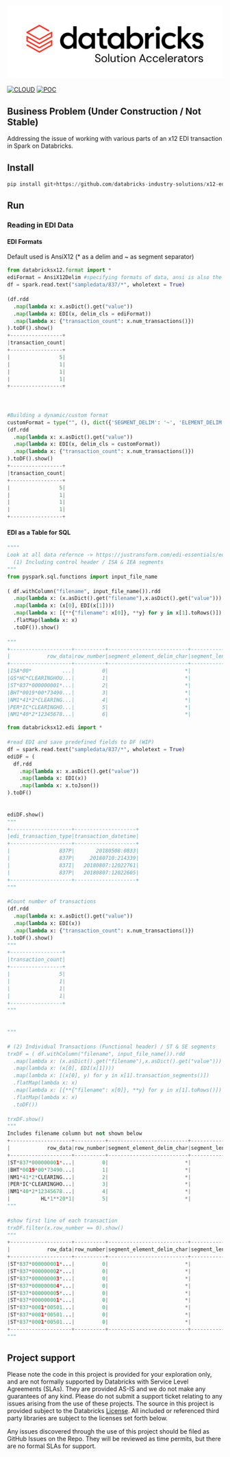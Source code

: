 ![image](https://raw.githubusercontent.com/databricks-industry-solutions/.github/main/profile/solacc_logo_wide.png)

[![CLOUD](https://img.shields.io/badge/CLOUD-ALL-blue?logo=googlecloud&style=for-the-badge)](https://cloud.google.com/databricks)
[![POC](https://img.shields.io/badge/POC-10_days-green?style=for-the-badge)](https://databricks.com/try-databricks)

## Business Problem (Under Construction / Not Stable)

Addressing the issue of working with various parts of an x12 EDI transaction in Spark on Databricks.

## Install

```python
pip install git+https://github.com/databricks-industry-solutions/x12-edi-parser
```

## Run 

### Reading in EDI Data

#### EDI Formats

Default used is AnsiX12 (* as a delim and ~ as segment separator)

```python
from databricksx12.format import *
ediFormat = AnsiX12Delim #specifying formats of data, ansi is also the default if nothing is specified 
df = spark.read.text("sampledata/837/*", wholetext = True)

(df.rdd
  .map(lambda x: x.asDict().get("value"))
  .map(lambda x: EDI(x, delim_cls = ediFormat))
  .map(lambda x: {"transaction_count": x.num_transactions()})
).toDF().show()
+-----------------+
|transaction_count|
+-----------------+
|                5|
|                1|
|                1|
|                1|
+-----------------+



#Building a dynamic/custom format
customFormat = type("", (), dict({'SEGMENT_DELIM': '~', 'ELEMENT_DELIM': '*', 'SUB_DELIM': ':'}))
(df.rdd
  .map(lambda x: x.asDict().get("value"))
  .map(lambda x: EDI(x, delim_cls = customFormat))
  .map(lambda x: {"transaction_count": x.num_transactions()})
).toDF().show()
+-----------------+
|transaction_count|
+-----------------+
|                5|
|                1|
|                1|
|                1|
+-----------------+


```

#### EDI as a Table for SQL

```python
""""
Look at all data refernce -> https://justransform.com/edi-essentials/edi-structure/
  (1) Including control header / ISA & IEA segments
"""
from pyspark.sql.functions import input_file_name

( df.withColumn("filename", input_file_name()).rdd
  .map(lambda x: (x.asDict().get("filename"),x.asDict().get("value")))
  .map(lambda x: (x[0], EDI(x[1])))
  .map(lambda x: [{**{"filename": x[0]}, **y} for y in x[1].toRows()])
  .flatMap(lambda x: x)
  .toDF()).show()

"""
+--------------------+----------+--------------------------+--------------+------------+-----------------------------+--------+
|            row_data|row_number|segment_element_delim_char|segment_length|segment_name|segment_subelement_delim_char|filename|
+--------------------+----------+--------------------------+--------------+------------+-----------------------------+--------+
|ISA*00*          ...|         0|                         *|            17|         ISA|                            :|file:///|
|GS*HC*CLEARINGHOU...|         1|                         *|             9|          GS|                            :|file:///|
|ST*837*000000001*...|         2|                         *|             4|          ST|                            :|file:///|
|BHT*0019*00*73490...|         3|                         *|             7|         BHT|                            :|file:///|
|NM1*41*2*CLEARING...|         4|                         *|            10|         NM1|                            :|file:///|
|PER*IC*CLEARINGHO...|         5|                         *|             7|         PER|                            :|file:///|
|NM1*40*2*12345678...|         6|                         *|            10|         NM1|                            :|file:///|
```

```python
from databricksx12.edi import *

#read EDI and save predefined fields to DF (WIP) 
df = spark.read.text("sampledata/837/*", wholetext = True)
ediDF = (
  df.rdd
    .map(lambda x: x.asDict().get("value"))
    .map(lambda x: EDI(x))
    .map(lambda x: x.toJson())
).toDF()


ediDF.show()
"""
+--------------------+--------------------+
|edi_transaction_type|transaction_datetime|
+--------------------+--------------------+
|                837P|       20180508:0833|
|                837P|     20180710:214339|
|                837I|   20180807:12022761|
|                837P|   20180807:12022605|
+--------------------+--------------------+
"""

#Count number of transactions
(df.rdd
  .map(lambda x: x.asDict().get("value"))
  .map(lambda x: EDI(x))
  .map(lambda x: {"transaction_count": x.num_transactions()})
).toDF().show()
"""
+-----------------+
|transaction_count|
+-----------------+
|                5|
|                1|
|                1|
|                1|
+-----------------+
"""


"""

# (2) Individual Transactions (Functional header) / ST & SE segments
trxDF = ( df.withColumn("filename", input_file_name()).rdd
  .map(lambda x: (x.asDict().get("filename"),x.asDict().get("value")))
  .map(lambda x: (x[0], EDI(x[1])))
  .map(lambda x: [(x[0], y) for y in x[1].transaction_segments()])
  .flatMap(lambda x: x)
  .map(lambda x: [{**{"filename": x[0]}, **y} for y in x[1].toRows()])
  .flatMap(lambda x: x)
  .toDF())

trxDF.show()
"""
Includes filename column but not shown below
+--------------------+----------+--------------------------+--------------+------------+-----------------------------+
|            row_data|row_number|segment_element_delim_char|segment_length|segment_name|segment_subelement_delim_char|
+--------------------+----------+--------------------------+--------------+------------+-----------------------------+
|ST*837*000000001*...|         0|                         *|             4|          ST|                            :|
|BHT*0019*00*73490...|         1|                         *|             7|         BHT|                            :|
|NM1*41*2*CLEARING...|         2|                         *|            10|         NM1|                            :|
|PER*IC*CLEARINGHO...|         3|                         *|             7|         PER|                            :|
|NM1*40*2*12345678...|         4|                         *|            10|         NM1|                            :|
|          HL*1**20*1|         5|                         *|             5|          HL|                            :|
"""

#show first line of each transaction
trxDF.filter(x.row_number == 0).show()
"""
+--------------------+----------+--------------------------+--------------+------------+-----------------------------+
|            row_data|row_number|segment_element_delim_char|segment_length|segment_name|segment_subelement_delim_char|
+--------------------+----------+--------------------------+--------------+------------+-----------------------------+
|ST*837*000000001*...|         0|                         *|             4|          ST|                            :|
|ST*837*000000002*...|         0|                         *|             4|          ST|                            :|
|ST*837*000000003*...|         0|                         *|             4|          ST|                            :|
|ST*837*000000004*...|         0|                         *|             4|          ST|                            :|
|ST*837*000000005*...|         0|                         *|             4|          ST|                            :|
|ST*837*000000001*...|         0|                         *|             4|          ST|                            :|
|ST*837*0001*00501...|         0|                         *|             4|          ST|                            :|
|ST*837*0001*00501...|         0|                         *|             4|          ST|                            :|
|ST*837*0001*00501...|         0|                         *|             4|          ST|                            :|
+--------------------+----------+--------------------------+--------------+------------+-----------------------------+
"""
``` 

### 

## Project support 

Please note the code in this project is provided for your exploration only, and are not formally supported by Databricks with Service Level Agreements (SLAs). They are provided AS-IS and we do not make any guarantees of any kind. Please do not submit a support ticket relating to any issues arising from the use of these projects. The source in this project is provided subject to the Databricks [License](./LICENSE). All included or referenced third party libraries are subject to the licenses set forth below.

Any issues discovered through the use of this project should be filed as GitHub Issues on the Repo. They will be reviewed as time permits, but there are no formal SLAs for support. 
